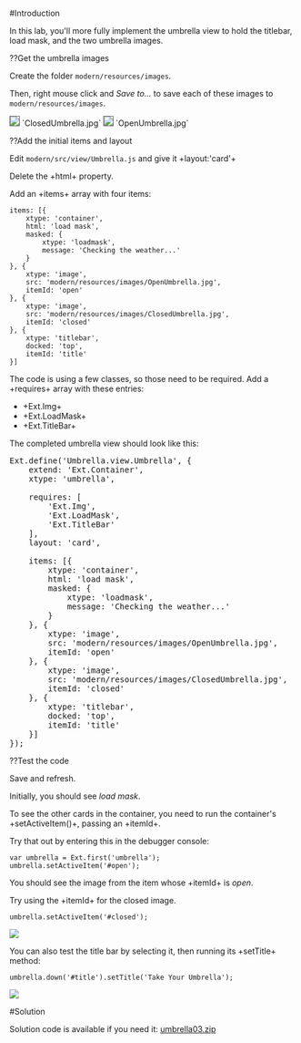 #Introduction 

In this lab, you'll more fully implement the umbrella view to hold the titlebar, load mask, and the two umbrella images.

??Get the umbrella images

Create the folder `modern/resources/images`.

Then, right mouse click and *Save to...* to save each of these images to `modern/resources/images`.

<img src="resources/images/umbrella/ClosedUmbrella.jpg" style="border: thin solid #666666">
`ClosedUmbrella.jpg`

<img src="resources/images/umbrella/OpenUmbrella.jpg" style="border: thin solid #666666">
`OpenUmbrella.jpg`

??Add the initial items and layout

Edit `modern/src/view/Umbrella.js` and give it +layout:'card'+

Delete the +html+ property.

Add an +items+ array with four items:

    items: [{
        xtype: 'container',
        html: 'load mask',
        masked: {
            xtype: 'loadmask',
            message: 'Checking the weather...'
        }
    }, {
        xtype: 'image',
        src: 'modern/resources/images/OpenUmbrella.jpg',
        itemId: 'open'
    }, {
        xtype: 'image',
        src: 'modern/resources/images/ClosedUmbrella.jpg',
        itemId: 'closed'
    }, {
        xtype: 'titlebar',
        docked: 'top',
        itemId: 'title'
    }]

The code is using a few classes, so those need to be required. Add a +requires+ array with these entries:
    
- +Ext.Img+
- +Ext.LoadMask+
- +Ext.TitleBar+

The completed umbrella view should look like this:

<pre class="runnable readonly">
Ext.define('Umbrella.view.Umbrella', {
    extend: 'Ext.Container',
    xtype: 'umbrella',

    requires: [
        'Ext.Img',
        'Ext.LoadMask',
        'Ext.TitleBar'
    ],
    layout: 'card',

    items: [{
        xtype: 'container',
        html: 'load mask',
        masked: {
            xtype: 'loadmask',
            message: 'Checking the weather...'
        }
    }, {
        xtype: 'image',
        src: 'modern/resources/images/OpenUmbrella.jpg',
        itemId: 'open'
    }, {
        xtype: 'image',
        src: 'modern/resources/images/ClosedUmbrella.jpg',
        itemId: 'closed'
    }, {
        xtype: 'titlebar',
        docked: 'top',
        itemId: 'title'
    }]
});
</pre>

??Test the code

Save and refresh.

Initially, you should see *load mask*.

To see the other cards in the container, you need to run the container's +setActiveItem()+, passing an +itemId+.

Try that out by entering this in the debugger console:

    var umbrella = Ext.first('umbrella');
    umbrella.setActiveItem('#open');

You should see the image from the item whose +itemId+ is *open*. 

Try using the +itemId+ for the closed image.

    umbrella.setActiveItem('#closed');
    

<img src="resources/images/umbrella/TryUmbrellaClosed.jpg">

You can also test the title bar by selecting it, then running its +setTitle+ method:

    umbrella.down('#title').setTitle('Take Your Umbrella');

<img src="resources/images/umbrella/TrySetTitle.jpg">

#Solution

Solution code is available if you need it: <a href="resources/umbrella03.zip">umbrella03.zip</a>

